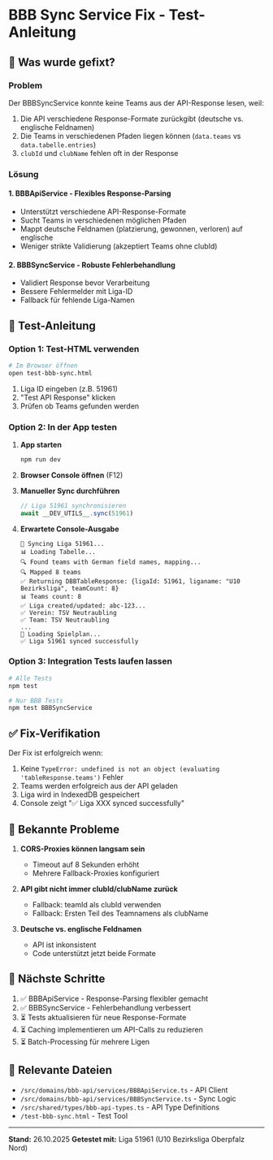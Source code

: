 # BBB Sync Service Fix - Test-Anleitung

## 🔧 Was wurde gefixt?

### Problem
Der BBBSyncService konnte keine Teams aus der API-Response lesen, weil:
1. Die API verschiedene Response-Formate zurückgibt (deutsche vs. englische Feldnamen)
2. Die Teams in verschiedenen Pfaden liegen können (`data.teams` vs `data.tabelle.entries`)
3. `clubId` und `clubName` fehlen oft in der Response

### Lösung

#### 1. **BBBApiService** - Flexibles Response-Parsing
- Unterstützt verschiedene API-Response-Formate
- Sucht Teams in verschiedenen möglichen Pfaden
- Mappt deutsche Feldnamen (platzierung, gewonnen, verloren) auf englische
- Weniger strikte Validierung (akzeptiert Teams ohne clubId)

#### 2. **BBBSyncService** - Robuste Fehlerbehandlung
- Validiert Response bevor Verarbeitung
- Bessere Fehlermelder mit Liga-ID
- Fallback für fehlende Liga-Namen

## 🧪 Test-Anleitung

### Option 1: Test-HTML verwenden
```bash
# Im Browser öffnen
open test-bbb-sync.html
```

1. Liga ID eingeben (z.B. 51961)
2. "Test API Response" klicken
3. Prüfen ob Teams gefunden werden

### Option 2: In der App testen

1. **App starten**
   ```bash
   npm run dev
   ```

2. **Browser Console öffnen** (F12)

3. **Manueller Sync durchführen**
   ```javascript
   // Liga 51961 synchronisieren
   await __DEV_UTILS__.sync(51961)
   ```

4. **Erwartete Console-Ausgabe**
   ```
   🔄 Syncing Liga 51961...
   📊 Loading Tabelle...
   🔍 Found teams with German field names, mapping...
   🔍 Mapped 8 teams
   ✅ Returning DBBTableResponse: {ligaId: 51961, liganame: "U10 Bezirksliga", teamCount: 8}
   📊 Teams count: 8
   ✅ Liga created/updated: abc-123...
   ✅ Verein: TSV Neutraubling
   ✅ Team: TSV Neutraubling
   ...
   📅 Loading Spielplan...
   ✅ Liga 51961 synced successfully
   ```

### Option 3: Integration Tests laufen lassen

```bash
# Alle Tests
npm test

# Nur BBB Tests
npm test BBBSyncService
```

## ✅ Fix-Verifikation

Der Fix ist erfolgreich wenn:
1. Keine `TypeError: undefined is not an object (evaluating 'tableResponse.teams')` Fehler
2. Teams werden erfolgreich aus der API geladen
3. Liga wird in IndexedDB gespeichert
4. Console zeigt "✅ Liga XXX synced successfully"

## 🐛 Bekannte Probleme

1. **CORS-Proxies können langsam sein**
   - Timeout auf 8 Sekunden erhöht
   - Mehrere Fallback-Proxies konfiguriert

2. **API gibt nicht immer clubId/clubName zurück**
   - Fallback: teamId als clubId verwenden
   - Fallback: Ersten Teil des Teamnamens als clubName

3. **Deutsche vs. englische Feldnamen**
   - API ist inkonsistent
   - Code unterstützt jetzt beide Formate

## 📝 Nächste Schritte

1. ✅ BBBApiService - Response-Parsing flexibler gemacht
2. ✅ BBBSyncService - Fehlerbehandlung verbessert
3. ⏳ Tests aktualisieren für neue Response-Formate
4. ⏳ Caching implementieren um API-Calls zu reduzieren
5. ⏳ Batch-Processing für mehrere Ligen

## 🔗 Relevante Dateien

- `/src/domains/bbb-api/services/BBBApiService.ts` - API Client
- `/src/domains/bbb-api/services/BBBSyncService.ts` - Sync Logic  
- `/src/shared/types/bbb-api-types.ts` - API Type Definitions
- `/test-bbb-sync.html` - Test Tool

---

**Stand:** 26.10.2025
**Getestet mit:** Liga 51961 (U10 Bezirksliga Oberpfalz Nord)
